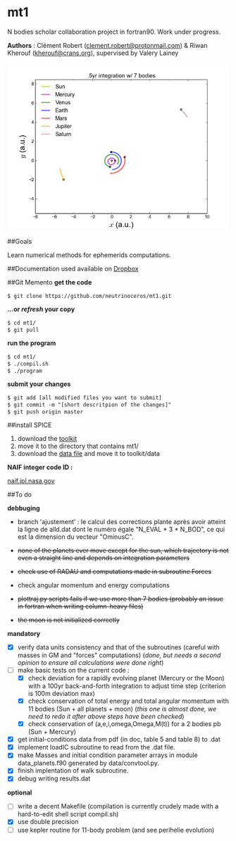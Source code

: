 # mt1
N bodies scholar collaboration project in fortran90. Work under progress.

**Authors** : Clément Robert (clement.robert@protonmail.com) & Riwan Kherouf (kherouf@crans.org), supervised by Valery Lainey

![illustration](img/6m7bodies_t.png?raw=true)


##Goals

Learn numerical methods for ephemerids computations.

##Documentation used
available on [Dropbox](https://www.dropbox.com/sh/48ggibduzgidf6v/AAB1_qRgjvUp0z6cd0Wd-8Wna?dl=0)

##Git Memento
**get the code**
  
    $ git clone https://github.com/neutrinoceros/mt1.git

**...or *refresh* your copy**

    $ cd mt1/
    $ git pull

**run the program**

    $ cd mt1/
    $ ./compil.sh
    $ ./program

**submit your changes**
  
    $ git add [all modified files you want to submit]
    $ git commit -m "[short descritpion of the changes]"
    $ git push origin master

##install SPICE 

 1. download the [toolkit](http://naif.jpl.nasa.gov/naif/toolkit_FORTRAN.html)
 2. move it to the directory that contains mt1/
 3. download the [data file](http://naif.jpl.nasa.gov/pub/naif/generic_kernels/spk/planets/de430.bsp) and move it to toolkit/data

**NAIF integer code ID :**

[naif.jpl.nasa.gov](http://naif.jpl.nasa.gov/pub/naif/toolkit_docs/FORTRAN/req/naif_ids.html)

##To do

**debbuging**

* branch 'ajustement' : le calcul des corrections plante après avoir atteint la ligne de alld.dat dont le numéro égale "N\_EVAL * 3 * N\_BOD", ce qui est la dimension du vecteur "OminusC".
 
* ~~none of the planets ever move except for the sun, which trajectory is not even a straight line and depends on integration parameters~~
* ~~check use of RADAU and computations made in subroutine Forces~~
* check angular momentum and energy computations
* ~~plottraj.py scripts fails if we use more than 7 bodies (probably an issue in fortran when writing column-heavy files)~~
* ~~the moon is not initialized correctly~~

**mandatory**

* [x] verify data units consistency and that of the subroutines (careful with masses in GM and "forces" computations) (*done, but needs a second opinion to ensure all calculations were done right*)
* [ ] make basic tests on the current code :
  - [x] check deviation for a rapidly evolving planet (Mercury or the Moon) with a 100yr back-and-forth integration to adjust time step (criterion is 100m deviation max)
  - [x] check conservation of total energy and total angular momentum with 11 bodies (Sun + all planets + moon) (*this one is almost done, we need to redo it after above steps have been checked*)
  - [x] check conservation of (a,e,i,omega,Omega,M(t)) for a 2 bodies pb (Sun + Mercury)
* [x] get initial-conditions data from pdf (in doc, table 5 and table 8) to .dat
* [x] implement loadIC subroutine to read from the .dat file.
* [x] make Masses and initial condition parameter arrays in module data_planets.f90 generated by data/convtool.py.
* [x] finish implentation of walk subroutine.
* [x] debug writing results.dat

**optional**

* [ ] write a decent Makefile (compilation is currently crudely made with a hard-to-edit shell script compil.sh)
* [x] use double precision
* [ ] use kepler routine for 11-body problem (and see perihelie evolution)
